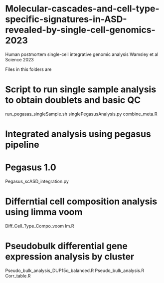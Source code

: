 # Molecular-cascades-and-cell-type-specific-signatures-in-ASD-revealed-by-single-cell-genomics-2023
Human postmortem single-cell integrative genomic analysis Wamsley et al Science 2023

Files in this folders are

 # Script to run single sample analysis to obtain doublets and basic QC
 run_pegasas_singleSample.sh
 singlePegasusAnalysis.py
 combine_meta.R

 # Integrated analysis using pegasus pipeline
 # Pegasus 1.0
 Pegasus_scASD_integration.py

 # Differntial cell composition analysis using limma voom
 Diff_Cell_Type_Compo_voom lm.R


 # Pseudobulk differential gene expression analysis by cluster
 Pseudo_bulk_analysis_DUP15q_balanced.R
 Pseudo_bulk_analysis.R
 Corr_table.R
